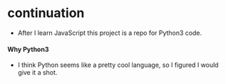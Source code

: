 # continuation
- After I learn JavaScript this project is a repo for Python3 code.

#### Why Python3
-  I think Python seems like a pretty cool language, so I figured I would give it a shot. 

